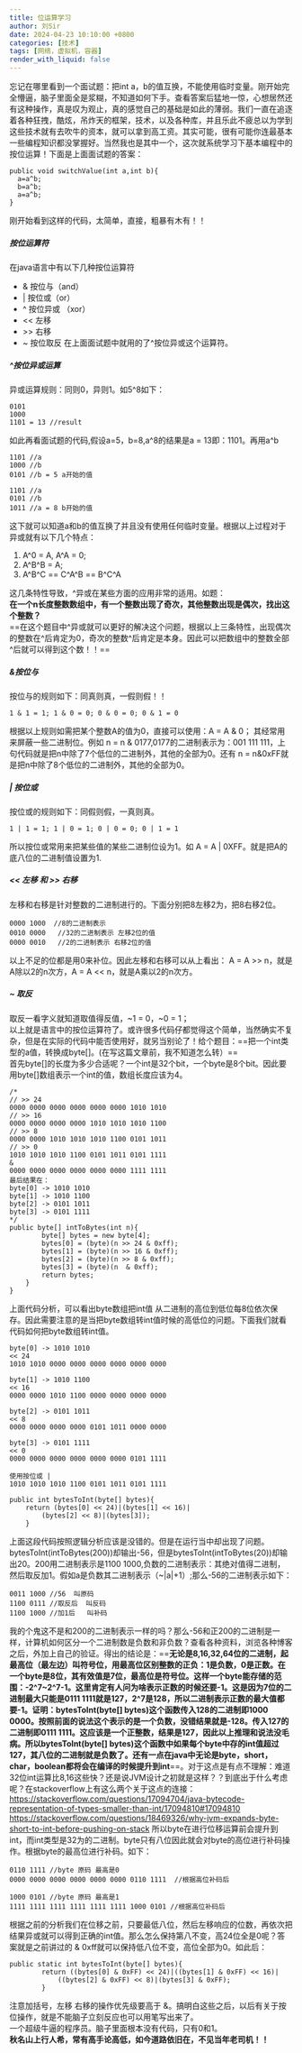 ```yaml
---
title: 位运算学习
author: 刘Sir
date: 2024-04-23 10:10:00 +0800
categories: [技术]
tags: [网络，虚拟机，容器]
render_with_liquid: false
---  
```

忘记在哪里看到一个面试题：把int a，b的值互换，不能使用临时变量。刚开始完全懵逼，脑子里面全是浆糊，不知道如何下手。查看答案后猛地一惊，心想居然还有这种操作，真是叹为观止，真的感觉自己的基础是如此的薄弱。我们一直在追逐着各种狂拽，酷炫，吊炸天的框架，技术，以及各种库，并且乐此不疲总以为学到这些技术就有去吹牛的资本，就可以拿到高工资。其实可能，很有可能你连最基本一些编程知识都没掌握好。当然我也是其中一个，这次就系统学习下基本编程中的按位运算！下面是上面面试题的答案：
```
public void switchValue(int a,int b){
  a=a^b;
  b=a^b;
  a=a^b;
}
```
刚开始看到这样的代码，太简单，直接，粗暴有木有！！
##### 按位运算符
在java语言中有以下几种按位运算符
* & 按位与（and）
* | 按位或（or）
* ^ 按位异或 （xor）
* << 左移
* \>> 右移
* ~ 按位取反
在上面面试题中就用的了^按位异或这个运算符。
##### ^按位异或运算

异或运算规则：同则0，异则1。如5^8如下：
```
0101  
1000
1101 = 13 //result
```
如此再看面试题的代码,假设a=5，b=8,a^8的结果是a = 13即：1101。再用a^b
```
1101 //a
1000 //b
0101 //b = 5 a开始的值

1101 //a
0101 //b
1011 //a = 8 b开始的值
```
这下就可以知道a和b的值互换了并且没有使用任何临时变量。根据以上过程对于异或就有以下几个特点：  

1. A^0 = A, A^A = 0;
2. A\^B^B = A;
3. A\^B^C == C\^A^B == B\^C^A   

这几条特性导致，^异或在某些方面的应用非常的适用。如题：  
**在一个n长度整数数组中，有一个整数出现了奇次，其他整数出现是偶次，找出这个整数？**  
==在这个题目中\^异或就可以更好的解决这个问题，根据以上三条特性，出现偶次的整数在\^后肯定为0，奇次的整数^后肯定是本身。因此可以把数组中的整数全部\^后就可以得到这个数！！==

##### &按位与
按位与的规则如下：同真则真，一假则假！！
```
1 & 1 = 1; 1 & 0 = 0; 0 & 0 = 0; 0 & 1 = 0
```
根据以上规则如需把某个整数A的值为0，直接可以使用：A = A & 0； 其经常用来屏蔽一些二进制位。例如 n = n & 0177,0177的二进制表示为：001 111 111，上句代码就是把n中除了7个低位的二进制外，其他的全部为0。还有 n = n&0xFF就是把n中除了8个低位的二进制外，其他的全部为0。
##### | 按位或
按位或的规则如下：同假则假，一真则真。
```
1 | 1 = 1; 1 | 0 = 1; 0 | 0 = 0; 0 | 1 = 1
```
所以按位或常用来把某些值的某些二进制位设为1。如 A = A | 0XFF。就是把A的底八位的二进制值设置为1.
##### << 左移 和 >> 右移
左移和右移是针对整数的二进制进行的。下面分别把8左移2为，把8右移2位。
```
0000 1000  //8的二进制表示
0010 0000   //32的二进制表示 左移2位的值
0000 0010   //2的二进制表示 右移2位的值
```
以上不足的位都是用0来补位。因此左移和右移可以从上看出：
A = A >> n，就是A除以2的n次方，A = A << n，就是A乘以2的n次方。
##### ~ 取反
取反一看字义就知道取值得反值，~1 = 0，~0 = 1；  
以上就是语言中的按位运算符了。或许很多代码仔都觉得这个简单，当然确实不复杂，但是在实际的代码中能否使用好，就另当别论了！给个题目：==把一个int类型的a值，转换成byte[]。(在写这篇文章前，我不知道怎么转）==  
首先byte[]的长度为多少合适呢？一个int是32个bit，一个byte是8个bit。因此要用byte[]数组表示一个int的值，数组长度应该为4。
```
/*
// >> 24
0000 0000 0000 0000 0000 0000 1010 1010
// >> 16
0000 0000 0000 0000 1010 1010 1010 1100
// >> 8
0000 0000 1010 1010 1010 1100 0101 1011
// >> 0
1010 1010 1010 1100 0101 1011 0101 1111
&
0000 0000 0000 0000 0000 0000 1111 1111
最后结果在：
byte[0] -> 1010 1010
byte[1] -> 1010 1100
byte[2] -> 0101 1011
byte[3] -> 0101 1111
*/
public byte[] intToBytes(int n){
        byte[] bytes = new byte[4];
        bytes[0] = (byte)(n >> 24 & 0xff);
        bytes[1] = (byte)(n >> 16 & 0xff);
        bytes[2] = (byte)(n >> 8 & 0xff);
        bytes[3] = (byte)(n  & 0xff);
        return bytes;
    }
}

```
上面代码分析，可以看出byte数组把int值 从二进制的高位到低位每8位依次保存。因此需要注意的是当把byte数组转int值时候的高低位的问题。下面我们就看代码如何把byte数组转int值。
```
byte[0] -> 1010 1010
<< 24
1010 1010 0000 0000 0000 0000 0000 0000

byte[1] -> 1010 1100
<< 16
0000 0000 1010 1100 0000 0000 0000 0000

byte[2] -> 0101 1011
<< 8
0000 0000 0000 0000 0101 1011 0000 0000

byte[3] -> 0101 1111
<< 0
0000 0000 0000 0000 0000 0000 0101 1111

使用按位或 |
1010 1010 1010 1100 0101 1011 0101 1111 

public int bytesToInt(byte[] bytes){
    return (bytes[0] << 24)|(bytes[1] << 16)|
        (bytes[2] << 8)|(bytes[3]);
    }
```
上面这段代码按照逻辑分析应该是没错的。但是在运行当中却出现了问题。bytesToInt(intToBytes(200))却输出-56，但是bytesToInt(intToBytes(20))却输出20。200用二进制表示是1100 1000,负数的二进制表示：其绝对值得二进制，然后取反加1。假如a是负数其二进制表示（~|a|+1）;那么-56的二进制表示如下：
```
0011 1000 //56  叫原码
1100 0111 //取反后  叫反码
1100 1000 //加1后   叫补码
```
我的个鬼这不是和200的二进制表示一样的吗？那么-56和正200的二进制是一样，计算机如何区分一个二进制数是负数和非负数？查看各种资料，浏览各种博客之后，外加上自己的验证。得出的结论是：==**无论是8,16,32,64位的二进制，起最高位（最左边）叫符号位，用最高位区别整数的正负：1是负数，0是正数。在一个byte是8位，其有效值是7位，最高位是符号位。这样一个byte能存储的范围：-2^7~2^7-1。这里肯定有人问为啥表示正数的时候还要-1。这是因为7位的二进制最大只能是0111 1111就是127，2^7是128，所以二进制表示正数的最大值都要-1。证明：bytesToInt(byte[] bytes)这个函数传入128的二进制即1000 0000。按照前面的说法这个表示的是一个负数，没错结果就是-128。传入127的二进制即0111 1111。这应该是一个正整数，结果是127，因此以上推理和说法没毛病。所以bytesToInt(byte[] bytes)这个函数中如果每个byte中存的int值超过127，其八位的二进制就是负数了。还有一点在java中无论是byte，short，char，boolean都将会在编译的时候提升到int**==。对于这点是有点不理解：难道32位int运算比8,16这些快？还是说JVM设计之初就是这样？？到底出于什么考虑呢？在stackoverflow上有这么两个关于这点的连接：  
https://stackoverflow.com/questions/17094704/java-bytecode-representation-of-types-smaller-than-int/17094810#17094810  
https://stackoverflow.com/questions/18469326/why-jvm-expands-byte-short-to-int-before-pushing-on-stack
所以byte在进行位移运算前会提升到int，而int类型是32为的二进制。byte只有八位因此就会对byte的高位进行补码操作。根据byte的最高位进行补码。如下：
```
0110 1111 //byte 原码 最高是0
0000 0000 0000 0000 0000 0000 0110 1111  //根据高位补码后

1000 0101 //byte 原码 最高是1
1111 1111 1111 1111 1111 1111 1000 0101 //根据高位补码后

```
根据之前的分析我们在位移之前，只要最低八位，然后左移响应的位数，再依次把结果异或就可以得到正确的int值。那么怎么保持第八不变，高24位全是0呢？答案就是之前讲过的 & 0xff就可以保持低八位不变，高位全部为0。如此后：
```
public static int bytesToInt(byte[] bytes){
	    return ((bytes[0] & 0xFF) << 24)|((bytes[1] & 0xFF) << 16)|
	        ((bytes[2] & 0xFF) << 8)|(bytes[3] & 0xFF);
	    }
```
注意加括号，左移 右移的操作优先级要高于 &。搞明白这些之后，以后有关于按位操作，就是不能脑子立刻反应也可以用笔写出来了。  
一个超级牛逼的程序员。脑子里面根本没有代码，只有0和1。  
**秋名山上行人希，常有高手论高低，如今道路依旧在，不见当年老司机！！**

